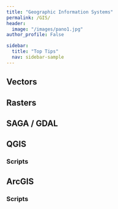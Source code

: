 ```yaml
---
title: "Geographic Information Systems"
permalink: /GIS/
header:
  image: "/images/pano1.jpg"
author_profile: False

sidebar:
  title: "Top Tips"
  nav: sidebar-sample
---
```

## Vectors

## Rasters

## SAGA / GDAL 

## QGIS

### Scripts

## ArcGIS

### Scripts


